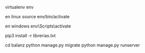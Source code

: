 virtualenv env

en linux
source env/bin/activate

en windows
env\Scripts\activate

pip3 install -r librerias.txt

cd balanz
python manage.py migrate
python manage.py runserver